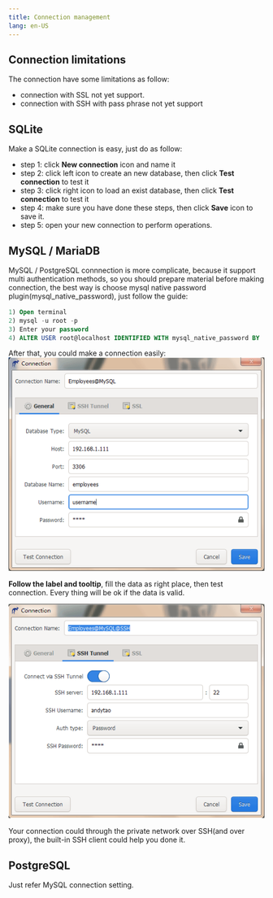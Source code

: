 ```yaml
---
title: Connection management
lang: en-US
---
```


## Connection limitations
The connection have some limitations as follow:
- connection with SSL not yet support.
- connection with SSH with pass phrase not yet support

## SQLite
Make a SQLite connection is easy, just do as follow:
* step 1: click __New connection__ icon and name it
* step 2: click left icon to create an new database, then click __Test connection__ to test it
* step 3: click right icon to load an exist database, then click __Test connection__ to test it
* step 4: make sure you have done these steps, then click __Save__ icon to save it.
* step 5: open your new connection to perform operations.

## MySQL / MariaDB
MySQL / PostgreSQL connnection is more complicate, because it support multi authentication methods, so you should prepare material before making connection, the best way is choose mysql native password plugin(mysql_native_password), just follow the guide:
```sql
1) Open terminal
2) mysql -u root -p
3) Enter your password
4) ALTER USER root@localhost IDENTIFIED WITH mysql_native_password BY 'password';
```
After that, you could make a connection easily:
![Make a MySQL connection](../images/kangaroo-connection-mysql.png)

__Follow the label and tooltip__, fill the data as right place, then test connection. Every thing will be ok if the data is valid.

![Make a MySQL connection with SSH](../images/kangaroo-connection-ssh.png)

Your connection could through the private network over SSH(and over proxy), the built-in SSH client could help you done it.


## PostgreSQL
Just refer MySQL connection setting.